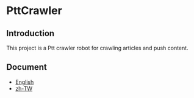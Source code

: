 # PttCrawler

## Introduction

This project is a Ptt crawler robot for crawling articles and push content.

## Document

* [English](doc/en.md)
* [zh-TW](doc/zh.md)
